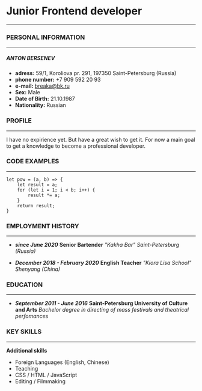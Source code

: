 # Junior Frontend developer

---

### PERSONAL INFORMATION

---

##### ANTON BERSENEV

- **adress:** 59/1, Koroliova pr. 291, 197350 Saint-Petersburg (Russia)
- **phone number:** +7 909 592 20 93
- **e-mail:** breaka@bk.ru
- **Sex:** Male
- **Date of Birth:** 21.10.1987
- **Nationality:** Russian

### PROFILE

---

I have no expirience yet. But have a great wish to get it. For now a main goal to get a knowledge to become a professional developer.

### CODE EXAMPLES

---

```
let pow = (a, b) => {
    let result = a;
    for (let i = 1; i < b; i++) {
        result *= a;
    }
    return result;
}
```

### EMPLOYMENT HISTORY

---

- **_since June 2020_**
  **Senior Bartender**
  _"Kakha Bar" Saint-Petersburg (Russia)_

- **_December 2018 - February 2020_**
  **English Teacher**
  _"Kiora Lisa School" Shenyang (China)_

### EDUCATION

---

- **_September 2011 - June 2016_**
  **Saint-Petersburg University of Culture and Arts**
  _Bachelor degree in directing of mass festivals and theatrical perfomances_

### KEY SKILLS

---

**Additional skills**

- Foreign Languages (English, Chinese)
- Teaching
- CSS / HTML / JavaScript
- Editing / Filmmaking
